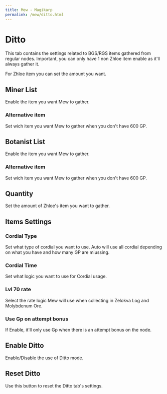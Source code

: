 ```yaml
---
title: Mew - Magikarp
permalink: /mew/ditto.html
---
```


# Ditto
This tab contains the settings related to BGS/RGS items gathered from regular nodes.
Important, you can only have 1 non Zhloe item enable as it'll always gather it.

For Zhloe item you can set the amount you want.

## Miner List
Enable the item you want Mew to gather.

### Alternative item
Set wich item you want Mew to gather when you don't have 600 GP.

## Botanist List
Enable the item you want Mew to gather.

### Alternative item
Set wich item you want Mew to gather when you don't have 600 GP.

## Quantity
Set the amount of Zhloe's item you want to gather.

## Items Settings
### Cordial Type
Set what type of cordial you want to use. Auto will use all cordial depending on what you have and how many GP are miussing.

### Cordial Time
Set what logic you want to use for Cordial usage.

### Lvl 70 rate
Select the rate logic Mew will use when collecting in Zelokva Log and Molybdenum Ore.

### Use Gp on attempt bonus
If Enable, it'll only use Gp when there is an attempt bonus on the node.

## Enable Ditto
Enable/Disable the use of Ditto mode.

## Reset Ditto
Use this button to reset the Ditto tab's settings.
